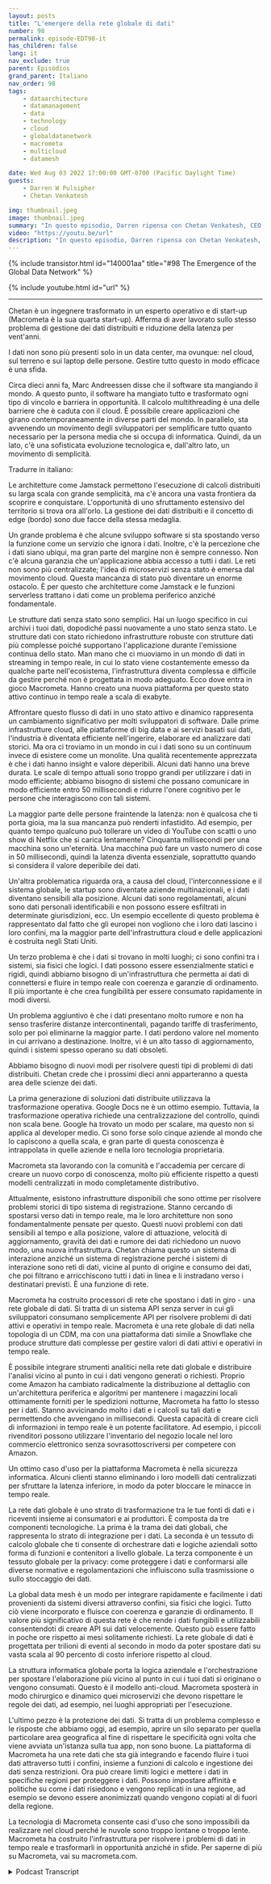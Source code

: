 ```yaml
---
layout: posts
title: "L'emergere della rete globale di dati"
number: 98
permalink: episode-EDT98-it
has_children: false
lang: it
nav_exclude: true
parent: Episódios
grand_parent: Italiano
nav_order: 98
tags:
    - dataarchitecture
    - datamanagement
    - data
    - technology
    - cloud
    - globaldatanetwork
    - macrometa
    - multicloud
    - datamesh

date: Wed Aug 03 2022 17:00:00 GMT-0700 (Pacific Daylight Time)
guests:
    - Darren W Pulsipher
    - Chetan Venkatesh

img: thumbnail.jpeg
image: thumbnail.jpeg
summary: "In questo episodio, Darren ripensa con Chetan Venkatesh, CEO di MacroMeta. Venkatesh ha una lunga esperienza nella gestione dei dati sin dai primi giorni del Grid Computing e ha avviato MacroMeta per affrontare la gestione dei dati in tutto il mondo, dalle estremità globalmente disperse ai data center e cloud."
video: "https://youtu.be/url"
description: "In questo episodio, Darren ripensa con Chetan Venkatesh, CEO di MacroMeta. Venkatesh ha una lunga esperienza nella gestione dei dati sin dai primi giorni del Grid Computing e ha avviato MacroMeta per affrontare la gestione dei dati in tutto il mondo, dalle estremità globalmente disperse ai data center e cloud."
---
```


<div>
{% include transistor.html id="140001aa" title="#98 The Emergence of the Global Data Network" %}

{% include youtube.html id="url" %}
</div>

---

Chetan è un ingegnere trasformato in un esperto operativo e di start-up (Macrometa è la sua quarta start-up). Afferma di aver lavorato sullo stesso problema di gestione dei dati distribuiti e riduzione della latenza per vent'anni.

I dati non sono più presenti solo in un data center, ma ovunque: nel cloud, sul terreno e sui laptop delle persone. Gestire tutto questo in modo efficace è una sfida.

 Circa dieci anni fa, Marc Andreessen disse che il software sta mangiando il mondo. A questo punto, il software ha mangiato tutto e trasformato ogni tipo di vincolo e barriera in opportunità. Il calcolo multithreading è una delle barriere che è caduta con il cloud. È possibile creare applicazioni che girano contemporaneamente in diverse parti del mondo. In parallelo, sta avvenendo un movimento degli sviluppatori per semplificare tutto quanto necessario per la persona media che si occupa di informatica. Quindi, da un lato, c'è una sofisticata evoluzione tecnologica e, dall'altro lato, un movimento di semplicità.

Tradurre in italiano:

Le architetture come Jamstack permettono l'esecuzione di calcoli distribuiti su larga scala con grande semplicità, ma c'è ancora una vasta frontiera da scoprire e conquistare. L'opportunità di uno sfruttamento estensivo del territorio si trova ora all'orlo. La gestione dei dati distribuiti e il concetto di edge (bordo) sono due facce della stessa medaglia.

Un grande problema è che alcune sviluppo software si sta spostando verso la funzione come un servizio che ignora i dati. Inoltre, c'è la percezione che i dati siano ubiqui, ma gran parte del margine non è sempre connesso. Non c'è alcuna garanzia che un'applicazione abbia accesso a tutti i dati. Le reti non sono più centralizzate; l'idea di microservizi senza stato è emersa dal movimento cloud. Questa mancanza di stato può diventare un enorme ostacolo. È per questo che architetture come Jamstack e le funzioni serverless trattano i dati come un problema periferico anziché fondamentale.

Le strutture dati senza stato sono semplici. Hai un luogo specifico in cui archivi i tuoi dati, dopodiché passi nuovamente a uno stato senza stato. Le strutture dati con stato richiedono infrastrutture robuste con strutture dati più complesse poiché supportano l'applicazione durante l'emissione continua dello stato. Man mano che ci muoviamo in un mondo di dati in streaming in tempo reale, in cui lo stato viene costantemente emesso da qualche parte nell'ecosistema, l'infrastruttura diventa complessa e difficile da gestire perché non è progettata in modo adeguato. Ecco dove entra in gioco Macrometa. Hanno creato una nuova piattaforma per questo stato attivo continuo in tempo reale a scala di exabyte.

Affrontare questo flusso di dati in uno stato attivo e dinamico rappresenta un cambiamento significativo per molti sviluppatori di software. Dalle prime infrastrutture cloud, alle piattaforme di big data e ai servizi basati sui dati, l'industria è diventata efficiente nell'ingerire, elaborare ed analizzare dati storici. Ma ora ci troviamo in un mondo in cui i dati sono su un continuum invece di esistere come un monolite. Una qualità recentemente apprezzata è che i dati hanno insight e valore deperibili. Alcuni dati hanno una breve durata. Le scale di tempo attuali sono troppo grandi per utilizzare i dati in modo efficiente; abbiamo bisogno di sistemi che possano comunicare in modo efficiente entro 50 millisecondi e ridurre l'onere cognitivo per le persone che interagiscono con tali sistemi.

La maggior parte delle persone fraintende la latenza: non è qualcosa che ti porta gioia, ma la sua mancanza può renderti infastidito. Ad esempio, per quanto tempo qualcuno può tollerare un video di YouTube con scatti o uno show di Netflix che si carica lentamente? Cinquanta millisecondi per una macchina sono un'eternità. Una macchina può fare un vasto numero di cose in 50 millisecondi, quindi la latenza diventa essenziale, soprattutto quando si considera il valore deperibile dei dati.

Un'altra problematica riguarda ora, a causa del cloud, l'interconnessione e il sistema globale, le startup sono diventate aziende multinazionali, e i dati diventano sensibili alla posizione. Alcuni dati sono regolamentati, alcuni sono dati personali identificabili e non possono essere esfiltrati in determinate giurisdizioni, ecc. Un esempio eccellente di questo problema è rappresentato dal fatto che gli europei non vogliono che i loro dati lascino i loro confini, ma la maggior parte dell'infrastruttura cloud e delle applicazioni è costruita negli Stati Uniti.

Un terzo problema è che i dati si trovano in molti luoghi; ci sono confini tra i sistemi, sia fisici che logici. I dati possono essere essenzialmente statici e rigidi, quindi abbiamo bisogno di un'infrastruttura che permetta ai dati di connettersi e fluire in tempo reale con coerenza e garanzie di ordinamento. Il più importante è che crea fungibilità per essere consumato rapidamente in modi diversi.

Un problema aggiuntivo è che i dati presentano molto rumore e non ha senso trasferire distanze intercontinentali, pagando tariffe di trasferimento, solo per poì eliminarne la maggior parte. I dati perdono valore nel momento in cui arrivano a destinazione. Inoltre, vi è un alto tasso di aggiornamento, quindi i sistemi spesso operano su dati obsoleti.

Abbiamo bisogno di nuovi modi per risolvere questi tipi di problemi di dati distribuiti. Chetan crede che i prossimi dieci anni apparteranno a questa area delle scienze dei dati.

La prima generazione di soluzioni dati distribuite utilizzava la trasformazione operativa. Google Docs ne è un ottimo esempio. Tuttavia, la trasformazione operativa richiede una centralizzazione del controllo, quindi non scala bene. Google ha trovato un modo per scalare, ma questo non si applica al developer medio. Ci sono forse solo cinque aziende al mondo che lo capiscono a quella scala, e gran parte di questa conoscenza è intrappolata in quelle aziende e nella loro tecnologia proprietaria.

Macrometa sta lavorando con la comunità e l'accademia per cercare di creare un nuovo corpo di conoscenza, molto più efficiente rispetto a questi modelli centralizzati in modo completamente distributivo.

Attualmente, esistono infrastrutture disponibili che sono ottime per risolvere problemi storici di tipo sistema di registrazione. Stanno cercando di spostarsi verso dati in tempo reale, ma le loro architetture non sono fondamentalmente pensate per questo. Questi nuovi problemi con dati sensibili al tempo e alla posizione, valore di attuazione, velocità di aggiornamento, gravità dei dati e rumore dei dati richiedono un nuovo modo, una nuova infrastruttura. Chetan chiama questo un sistema di interazione anziché un sistema di registrazione perché i sistemi di interazione sono reti di dati, vicine al punto di origine e consumo dei dati, che poi filtrano e arricchiscono tutti i dati in linea e li instradano verso i destinatari previsti. È una funzione di rete.

Macrometa ha costruito processori di rete che spostano i dati in giro - una rete globale di dati. Si tratta di un sistema API senza server in cui gli sviluppatori consumano semplicemente API per risolvere problemi di dati attivi e operativi in tempo reale. Macrometa è una rete globale di dati nella topologia di un CDM, ma con una piattaforma dati simile a Snowflake che produce strutture dati complesse per gestire valori di dati attivi e operativi in tempo reale.

È possibile integrare strumenti analitici nella rete dati globale e distribuire l'analisi vicino al punto in cui i dati vengono generati o richiesti. Proprio come Amazon ha cambiato radicalmente la distribuzione al dettaglio con un'architettura periferica e algoritmi per mantenere i magazzini locali ottimamente forniti per le spedizioni notturne, Macrometa ha fatto lo stesso per i dati. Stanno avvicinando molto i dati e i calcoli su tali dati e permettendo che avvengano in millisecondi. Questa capacità di creare cicli di informazioni in tempo reale è un potente facilitatore. Ad esempio, i piccoli rivenditori possono utilizzare l'inventario del negozio locale nel loro commercio elettronico senza sovrasottoscriversi per competere con Amazon.

Un ottimo caso d'uso per la piattaforma Macrometa è nella sicurezza informatica. Alcuni clienti stanno eliminando i loro modelli dati centralizzati per sfruttare la latenza inferiore, in modo da poter bloccare le minacce in tempo reale.

La rete dati globale è uno strato di trasformazione tra le tue fonti di dati e i riceventi insieme ai consumatori e ai produttori. È composta da tre componenti tecnologiche. La prima è la trama dei dati globali, che rappresenta lo strato di integrazione per i dati. La seconda è un tessuto di calcolo globale che ti consente di orchestrare dati e logiche aziendali sotto forma di funzioni e contenitori a livello globale. La terza componente è un tessuto globale per la privacy: come proteggere i dati e conformarsi alle diverse normative e regolamentazioni che influiscono sulla trasmissione o sullo stoccaggio dei dati.

La global data mesh è un modo per integrare rapidamente e facilmente i dati provenienti da sistemi diversi attraverso confini, sia fisici che logici. Tutto ciò viene incorporato e fluisce con coerenza e garanzie di ordinamento. Il valore più significativo di questa rete è che rende i dati fungibili e utilizzabili consentendoti di creare API sui dati velocemente. Questo può essere fatto in poche ore rispetto ai mesi solitamente richiesti. La rete globale di dati è progettata per trilioni di eventi al secondo in modo da poter spostare dati su vasta scala al 90 percento di costo inferiore rispetto al cloud.

La struttura informatica globale porta la logica aziendale e l'orchestrazione per spostare l'elaborazione più vicino al punto in cui i tuoi dati si originano o vengono consumati. Questo è il modello anti-cloud. Macrometa sposterà in modo chirurgico e dinamico quei microservizi che devono rispettare le regole dei dati, ad esempio, nei luoghi appropriati per l'esecuzione.

L'ultimo pezzo è la protezione dei dati. Si tratta di un problema complesso e le risposte che abbiamo oggi, ad esempio, aprire un silo separato per quella particolare area geografica al fine di rispettare le specificità ogni volta che viene avviata un'istanza sulla tua app, non sono buone. La piattaforma di Macrometa ha una rete dati che sta già integrando e facendo fluire i tuoi dati attraverso tutti i confini, insieme a funzioni di calcolo e ingestione dei dati senza restrizioni. Ora può creare limiti logici e mettere i dati in specifiche regioni per proteggere i dati. Possono impostare affinità e politiche su come i dati risiedono e vengono replicati in una regione, ad esempio se devono essere anonimizzati quando vengono copiati al di fuori della regione.

La tecnologia di Macrometa consente casi d'uso che sono impossibili da realizzare nel cloud perché le nuvole sono troppo lontane o troppo lente. Macrometa ha costruito l'infrastruttura per risolvere i problemi di dati in tempo reale e trasformarli in opportunità anziché in sfide. Per saperne di più su Macrometa, vai su macrometa.com.



<details>
<summary> Podcast Transcript </summary>

<p></p>

</details>
